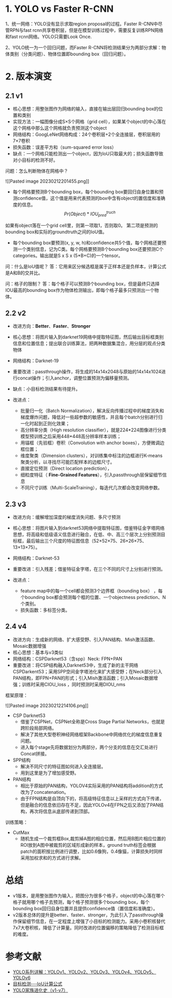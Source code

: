 
# 1. YOLO vs Faster R-CNN

1、统一网络：YOLO没有显示求取region proposal的过程。Faster R-CNN中尽管RPN与fast rcnn共享卷积层，但是在模型训练过程中，需要反复训练RPN网络和fast rcnn网络。YOLO只需要Look Once.

2、YOLO统一为一个回归问题，而Faster R-CNN将检测结果分为两部分求解：物体类别（分类问题）、物体位置即bounding box（回归问题）。

# 2. 版本演变

## 2.1 v1

- 核心思想：用整张图作为网络的输入，直接在输出层回归bounding box的位置和类别
- 实现方法：一幅图像分成S×S个网格（grid cell），如果某个object的中心落在这个网格中那么这个网格就负责预测这个object
- 网络结构：GoogLeNet网络构成：24个卷积层+2个全连接层，卷积层用的7×7卷积
- 损失函数：误差平方和（sum-squared error loss）
- 缺点：一个网格只能检测出一个object，因为IoU只取最大的；损失函数导致对小目标的检测不好。

问题：怎么判断物体在网格中？

![[Pasted image 20230212201455.png]]

- 每个网格要预测B个bounding box，每个bounding box要回归自身位置和预测confidence值，这个值是用来代表预测的box中含有object的置信度和准确度的信息。
$$Pr(Object)*IOU^{truch}_{pred}$$

如果有object落在一个grid cell里，则第一项取1，否则取0。 第二项是预测的bounding box和实际的groundtruth之间的IoU值。

- 每个bounding box要预测(x, y, w, h)和confidence共5个值，每个网格还要预测一个类别信息，记为C类。每个网格要预测B个bounding box还要预测C个categories。输出就是S x S x (5*B+C)的一个tensor。

问：什么是IoU值呢？
答：它用来区分候选框是属于正样本还是负样本，计算公式是A和B的交并比。

问：格子的限制？
答：每个格子可以预测B个bounding box，但是最终只选择IOU最高的bounding box作为物体检测输出，即每个格子最多只预测出一个物体。

## 2.2 v2

- 改进方向：**Better**、**Faster**、**Stronger**
- 核心思想：将图片输入到darknet19网络中提取特征图，然后输出目标框类别信息和位置信息；提出联合训练算法，把两种数据集混合，用分层的观点分类物体
- 网络结构：Darknet-19
- 重要改进：passthrough操作，将生成的14x14x2048与原始的14x14x1024进行concat操作；引入anchor，调整位置预测为偏移量预测。
- 缺点：小目标检测结果有待提升。


- 改进点：
	- 批量归一化（Batch Normalization），解决反向传播过程中的梯度消失和梯度爆炸问题，降低对一些超参数的敏感性，并且每个batch分别进行归一化时起到正则化效果；
	- 高分辨率分类（High resolution classifier），就是224\*224图像进行分类模型预训练之后采用448\*448高分辨率样本训练；
	- 用锚框（先验框）卷积（Convolution with anchor boxes），方便微调边框位置；
	- 维度聚类（Dimension clusters），对训练集中标注的边框进行K-means聚类分析，以寻找尽可能匹配样本的边框尺寸。
	- 直接定位预测（Direct location prediction），
	- 细粒度特征（ **Fine-Grained Features**），引入passthrough层保留细节信息
	- 不同尺寸训练（Multi-ScaleTraining），每迭代几次都会改变网络参数。

## 2.3 v3

- 改进方向：缓解增加深度的梯度消失问题、多尺寸预测
- 核心思想：将图片输入到darknet53网络中提取特征图，借鉴特征金字塔网络思想，将高级和低级语义信息进行融合，在低、中、高三个层次上分别预测目标框，最后输出三个尺度的特征图信息（52×52×75、26×26×75、13×13×75）。
- 网络结构：Darknet-53
- 重要改进：引入残差；借鉴特征金字塔，在三个不同的尺寸上分别进行预测。

- 改进点：
	- feature map中的每一个cell都会预测3个边界框（bounding box） ，每个bounding box都会预测每个框的位置、一个objectness prediction、N个类别。
	- 损失函数：多标签分类。

## 2.4 v4

- 改进方向：生成新的网络、扩大感受野、引入PAN结构、Mish激活函数、Mosaic数据增强
- 核心思想：基本与v3类似
- 网络结构：CSPDarknet53（含spp）Neck: FPN+PAN
- 重要改进：将CSP结构融入Darknet53中，生成了新的主干网络CSPDarkent53；采用SPP空间金字塔池化来扩大感受野；在Neck部分引入PAN结构，即FPN+PAN的形式；引入Mish激活函数；引入Mosaic数据增强；训练时采用CIOU_loss ，同时预测时采用DIOU_nms


框架原理：

![[Pasted image 20230212214106.png]]

- CSP Darknet53
	- 借鉴了CSPNet，CSPNet全称是Cross Stage Partial Networks，也就是跨阶段局部网络。
	- 解决了其他大型卷积神经网络框架Backbone中网络优化的梯度信息重复问题。
	- 进入每个stage先将数据划分为两部分，两个分支的信息在交汇处进行Concat拼接。
- SPP结构
	- 解决不同尺寸的特征图如何进入全连接层。
	- 用到这里是为了增加感受野。
- PAN结构
	- 相比于原始的PAN结构，YOLOV4实际采用的PAN结构将addition的方式改为了concatenation。
	- 由于FPN结构是自顶向下的，将高级特征信息以上采样的方式向下传递，但是融合的信息依旧存在不足，因此YOLOv4在FPN之后又添加了PAN结构，再次将信息从底部传递到顶部。


训练策略：
- CutMax
	- 随机生成一个裁剪框Box,裁剪掉A图的相应位置，然后用B图片相应位置的ROI放到A图中被裁剪的区域形成新的样本，ground truth标签会根据patch的面积按比例进行调整，比如0.6像狗，0.4像猫，计算损失时同样采用加权求和的方式进行求解。


# 总结

- v1版本，是用整张图作为输入，把图分为很多个格子，object的中心落在哪个格子就用哪个格子去预测，每个格子预测很多个bounding box，每个bounding box回归自身位置并且提供confidence值（置信度和准确度）。
- v2版本总体的提升是better、faster、stronger，为此引入了passthrough操作保留细节信息，在一定程度上增强了小目标的检测能力。采用小卷积核替代7x7大卷积核，降低了计算量。同时改进的位置偏移的策略降低了检测目标框的难度。



# 参考文献

- [YOLO系列详解：YOLOv1、YOLOv2、YOLOv3、YOLOv4、YOLOv5、YOLOv6](https://blog.csdn.net/qq_40716944/article/details/114822515)
- [目标检测---IoU计算公式](https://blog.csdn.net/weixin_42206075/article/details/110471901)
- [YOLO家族进化史（v1-v7）](https://zhuanlan.zhihu.com/p/539932517)